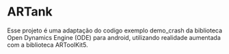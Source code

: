 # ARTank

Esse projeto é uma adaptação do codigo exemplo demo_crash da biblioteca Open Dynamics Engine (ODE) para android, utilizando realidade aumentada com a biblioteca ARToolKit5.
